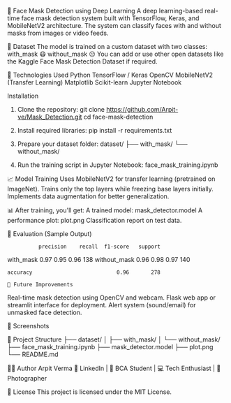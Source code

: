 🧠 Face Mask Detection using Deep Learning
A deep learning-based real-time face mask detection system built with TensorFlow, Keras, and MobileNetV2 architecture. The system can classify faces with and without masks from images or video feeds.

📁 Dataset
The model is trained on a custom dataset with two classes:
with_mask 😷
without_mask 😐
You can add or use other open datasets like the Kaggle Face Mask Detection Dataset if required.

🧰 Technologies Used
Python
TensorFlow / Keras
OpenCV
MobileNetV2 (Transfer Learning)
Matplotlib
Scikit-learn
Jupyter Notebook

 Installation
1. Clone the repository:
git clone https://github.com/Arpit-ve/Mask_Detection.git
cd face-mask-detection

2. Install required libraries:
 pip install -r requirements.txt

3. Prepare your dataset folder:
   dataset/
├── with_mask/
└── without_mask/

4. Run the training script in Jupyter Notebook:
 face_mask_training.ipynb

📈 Model Training
Uses MobileNetV2 for transfer learning (pretrained on ImageNet).
Trains only the top layers while freezing base layers initially.
Implements data augmentation for better generalization.

📊 After training, you'll get:
A trained model: mask_detector.model
A performance plot: plot.png
Classification report on test data.

🧪 Evaluation (Sample Output)

              precision    recall  f1-score   support

   with_mask       0.97      0.95      0.96       138
without_mask       0.96      0.98      0.97       140

    accuracy                           0.96       278

    🚀 Future Improvements
Real-time mask detection using OpenCV and webcam.
Flask web app or streamlit interface for deployment.
Alert system (sound/email) for unmasked face detection.

📸 Screenshots


📂 Project Structure
├── dataset/
│   ├── with_mask/
│   └── without_mask/
├── face_mask_training.ipynb
├── mask_detector.model
├── plot.png
└── README.md

🧑‍💻 Author
Arpit Verma
🔗 LinkedIn | 🐍 BCA Student | 💻 Tech Enthusiast | 📸 Photographer

📜 License
This project is licensed under the MIT License.




